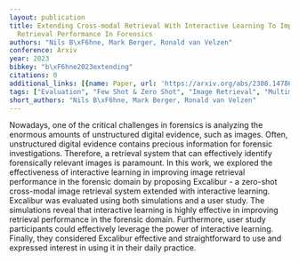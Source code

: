 ```yaml
---
layout: publication
title: Extending Cross-modal Retrieval With Interactive Learning To Improve Image
  Retrieval Performance In Forensics
authors: "Nils B\xF6hne, Mark Berger, Ronald van Velzen"
conference: Arxiv
year: 2023
bibkey: "b\xF6hne2023extending"
citations: 0
additional_links: [{name: Paper, url: 'https://arxiv.org/abs/2308.14786'}]
tags: ["Evaluation", "Few Shot & Zero Shot", "Image Retrieval", "Multimodal Retrieval"]
short_authors: "Nils B\xF6hne, Mark Berger, Ronald van Velzen"
---
```

Nowadays, one of the critical challenges in forensics is analyzing the
enormous amounts of unstructured digital evidence, such as images. Often,
unstructured digital evidence contains precious information for forensic
investigations. Therefore, a retrieval system that can effectively identify
forensically relevant images is paramount. In this work, we explored the
effectiveness of interactive learning in improving image retrieval performance
in the forensic domain by proposing Excalibur - a zero-shot cross-modal image
retrieval system extended with interactive learning. Excalibur was evaluated
using both simulations and a user study. The simulations reveal that
interactive learning is highly effective in improving retrieval performance in
the forensic domain. Furthermore, user study participants could effectively
leverage the power of interactive learning. Finally, they considered Excalibur
effective and straightforward to use and expressed interest in using it in
their daily practice.